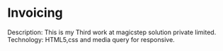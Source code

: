 # Invoicing

Description: This is my Third work at magicstep solution private limited.
Technology: HTML5,css and media query for responsive.
